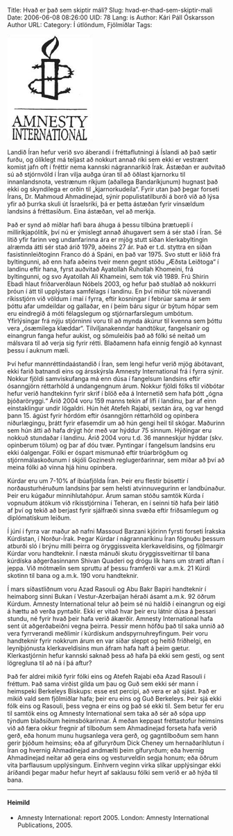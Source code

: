 Title: Hvað er það sem skiptir máli?
Slug: hvad-er-thad-sem-skiptir-mali
Date: 2006-06-08 08:26:00
UID: 78
Lang: is
Author: Kári Páll Óskarsson
Author URL: 
Category: Í útlöndum, Fjölmiðlar
Tags: 

![Amnesty International - merki](154.jpg)

Landið Íran hefur verið svo áberandi í fréttaflutningi á Íslandi að það sætir furðu, og ólíklegt má teljast að nokkurt annað ríki sem ekki er vestrænt komist jafn oft í fréttir nema kannski nágrannaríkið Írak. Ástæðan er auðvitað sú að stjórnvöld í Íran vilja auðga úran til að öðlast kjarnorku til innanlandsnota, vestrænum ríkjum (aðallega Bandaríkjunum) hugnast það ekki og skyndilega er orðin til „kjarnorkudeila“. Fyrir utan það þegar forseti Írans, Dr. Mahmoud Ahmadinejad, sýnir populistatilburði á borð við að lýsa yfir að þurrka skuli út Ísraelsríki, þá er þetta ástæðan fyrir vinsældum landsins á fréttasíðum. Eina ástæðan, vel að merkja.

Það er synd að miðlar hafi bara áhuga á þessu tilbúna þrætuepli í milliríkjapólitík, því nú er ýmislegt annað áhugavert sem á sér stað í Íran. Sé litið yfir farinn veg undanfarinna ára er mjög stutt síðan klerkabyltingin alræmda átti sér stað árið 1979, aðeins 27 ár. Það er t.d. styttra en síðan fasistinnleiðtoginn Franco dó á Spáni, en það var 1975. Svo stutt er liðið frá byltingunni, að enn hafa aðeins tveir menn gegnt stöðu „Æðsta Leiðtoga“ í landinu eftir hana, fyrst auðvitað Ayatollah Ruhollah Khomeini, frá byltingunni, og svo Ayatollah Ali Khameini, sem tók við 1989. Frú Shirin Ebadi hlaut friðarverðlaun Nóbels 2003, og hefur það stuðlað að nokkurri þróun í átt til upplýstara samfélags í landinu. En því miður tók núverandi ríkisstjórn við völdum í maí í fyrra, eftir kosningar í febrúar sama ár sem þóttu afar umdeildar og gallaðar, en í þeim báru sigur úr býtum hópar sem eru eindregið á móti félagslegum og stjórnarfarslegum umbótum. Yfirlýsingar frá nýju stjórninni voru til að mynda ákúrur til kvenna sem þóttu vera „ósæmilega klæddar“. Tilviljanakenndar handtökur, fangelsanir og einangrun fanga hefur aukist, og sömuleiðis það að fólki sé neitað um málsvara til að verja sig fyrir rétti. Blaðamenn hafa einnig fengið að kynnast þessu í auknum mæli. 

Því hefur mannréttindaástandið í Íran, sem lengi hefur verið mjög ábótavant, ekki farið batnandi eins og ársskýrsla Amnesty International frá í fyrra sýnir. Nokkur fjöldi samviskufanga má enn dúsa í fangelsum landsins eftir ósanngjörn réttarhöld á undangengnum árum. Nokkur fjöldi fólks til viðbótar hefur verið handtekinn fyrir skrif í blöð eða á Internetið sem hafa þótt „ógna þjóðaröryggi.“ Árið 2004 voru 159 manns tekin af lífi í landinu, þar af einn einstaklingur undir lögaldri. Hún hét Atefeh Rajabi, sextán ára, og var hengd þann 15. ágúst fyrir hórdóm eftir ósanngjörn réttarhöld og opinbera niðurlægingu, þrátt fyrir efasemdir um að hún gengi heil til skógar. Maðurinn sem hún átti að hafa drýgt hór með var hýddur 75 sinnum. Hýðingar eru nokkuð stundaðar í landinu. Árið 2004 voru t.d. 36 manneskjur hýddar (skv. opinberum tölum) og þar af dóu tvær. Pyntingar í fangelsum landsins eru ekki óalgengar. Fólki er óspart mismunað eftir trúarbrögðum og stjórnmálaskoðunum í skjóli Gozinesh reglugerðarinnar, sem miðar að því að meina fólki að vinna hjá hinu opinbera. 

Kúrdar eru um 7-10% af íbúafjölda Íran. Þeir eru flestir búsettir í norðausturhéruðum landsins þar sem helsti atvinnuvegurinn er landbúnaður. Þeir eru kúgaður minnihlutahópur. Árum saman stóðu samtök Kúrda í vopnuðum átökum við ríkisstjórnina í Teheran, en í seinni tíð hafa þeir látið af því og tekið að berjast fyrir sjálfræði sinna svæða eftir friðsamlegum og diplómatískum leiðum. 

Í júní í fyrra var maður að nafni Massoud Barzani kjörinn fyrsti forseti Írakska Kúrdistan, í Norður-Írak. Þegar Kúrdar í nágrannaríkinu Íran fögnuðu þessum atburði sló í brýnu milli þeirra og öryggissveita klerkaveldisins, og fjölmargir Kúrdar voru handteknir. Í næsta mánuði skutu öryggissveitirnar til bana kúrdíska aðgerðasinnann Shivan Quaderi og drógu lík hans um stræti aftan í jeppa. Við mótmælin sem spruttu af þessu framferði var a.m.k. 21 Kúrdi skotinn til bana og a.m.k. 190 voru handteknir. 

Í mars síðastliðnum voru Azad Rasouli og Abu Bakr Bapiri handteknir í heimaborg sinni Bukan í Vestur-Azerbaijan héraði ásamt a.m.k. 92 öðrum Kúrdum. Amnesty International telur að þeim sé nú haldið í einangrun og eigi á hættu að verða pyntaðir. Ekki er vitað hvar þeir eru látnir dúsa á þessari stundu, né fyrir hvað þeir hafa verið ákærðir. Amnesty International hafa sent út aðgerðabeiðni vegna þeirra. Þessir menn höfðu það til saka unnið að vera fyrrverandi meðlimir í kúrdískum andspyrnuhreyfingum. Þeir voru handteknir fyrir nokkrum árum en var síðar sleppt og heitið friðhelgi, en leyniþjónusta klerkaveldisins mun áfram hafa haft á þeim gætur. Klerkastjórnin hefur kannski saknað þess að hafa þá ekki sem gesti, og sent lögregluna til að ná í þá aftur? 

Það fer aldrei mikið fyrir fólki eins og Atefeh Rajabi eða Azad Rasouli í fréttum. Það sama virðist gilda um þau og Guð sem ekki sér mann í heimspeki Berkeleys Biskups: esse est percipi, að vera er að sjást. Það er mikið vald sem fjölmiðlar hafa; þeir eru eins og Guð Berkeleys. Þeir sjá ekki fólk eins og Rasouli, þess vegna er eins og það sé ekki til. Sem betur fer eru til samtök eins og Amnesty International sem taka að sér að sópa upp týndum blaðsíðum heimsbókarinnar. Á meðan keppast fréttastofur heimsins við að færa okkur fregnir af tilboðum sem Ahmadinejad forseta hafa verið gerð, eða honum munu hugsanlega vera gerð, og gagntilboðum sem hann gerir þjóðum heimsins; eða af gífuryrðum Dick Cheney um hernaðaríhlutun í Íran og hvernig Ahmadinejad andmælti þeim gífuryrðum; eða hvernig Ahmadinejad neitar að gera eins og vesturveldin segja honum; eða öðrum vita þarflausum upplýsingum. Einhvern veginn virka slíkar upplýsingar ekki áríðandi þegar maður hefur heyrt af saklausu fólki sem verið er að hýða til bana.

---

#### Heimild

* Amnesty International: report 2005. London: Amnesty International Publications, 2005.

